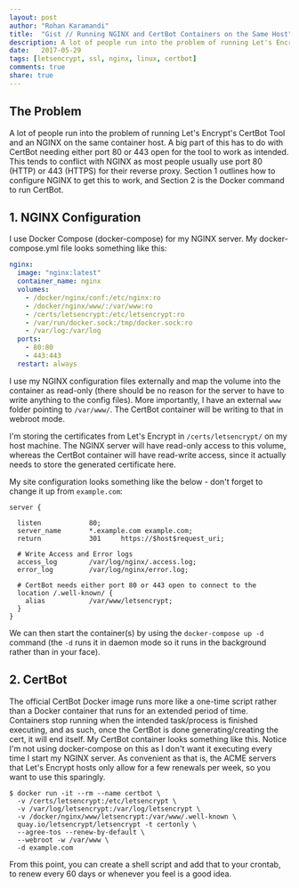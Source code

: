 ```yaml
---
layout: post
author: "Rohan Karamandi"
title:  "Gist // Running NGINX and CertBot Containers on the Same Host"
description: A lot of people run into the problem of running Let's Encrypt's CertBot Tool and an NGINX on the same container host. A big part of this has to do with CertBot needing either port 80 or 443 open for the tool  to work as intended. This tends to conflict with NGINX as most people usually use port 80 (HTTP) or 443 (HTTPS) for their reverse proxy. Section 1 outlines how to configure NGINX to get this to work, and Section 2 is the Docker command to run CertBot.
date:   2017-05-29
tags: [letsencrypt, ssl, nginx, linux, certbot]
comments: true
share: true
---
```


## The Problem

A lot of people run into the problem of running Let's Encrypt's CertBot Tool and an NGINX on the same container host. A big part of this has to do with CertBot needing either port 80 or 443 open for the tool  to work as intended. This tends to conflict with NGINX as most people usually use port 80 (HTTP) or 443 (HTTPS) for their reverse proxy. Section 1 outlines how to configure NGINX to get this to work, and Section 2 is the Docker command to run CertBot.

## 1. NGINX Configuration

I use Docker Compose (docker-compose) for my NGINX server. My docker-compose.yml file looks something like this:

```yaml
nginx:
  image: "nginx:latest"
  container_name: nginx
  volumes:
    - /docker/nginx/conf:/etc/nginx:ro
    - /docker/nginx/www/:/var/www:ro
    - /certs/letsencrypt:/etc/letsencrypt:ro
    - /var/run/docker.sock:/tmp/docker.sock:ro
    - /var/log:/var/log
  ports:
    - 80:80
    - 443:443
  restart: always
```

I use my NGINX configuration files externally and map the volume into the container as read-only (there should be no reason for the server to have to write anything to the config files). More importantly, I have an external `www` folder pointing to `/var/www/`. The CertBot container will be writing to that in webroot mode.

I'm storing the certificates from Let's Encrypt in `/certs/letsencrypt/` on my host machine. The NGINX server will have read-only access to this volume, whereas the CertBot container will have read-write access, since it actually needs to store the generated certificate here.

My site configuration looks something like the below - don't forget to change it up from `example.com`:

```nginx
server {

  listen            80;
  server_name       *.example.com example.com;
  return            301     https://$host$request_uri;

  # Write Access and Error logs
  access_log        /var/log/nginx/.access.log;
  error_log         /var/log/nginx/error.log;

  # CertBot needs either port 80 or 443 open to connect to the
  location /.well-known/ {
    alias           /var/www/letsencrypt;
  }
}
```

We can then start the container(s) by using the `docker-compose up -d` command (the `-d` runs it in daemon mode so it runs in the background rather than in your face).

## 2. CertBot

The official CertBot Docker image runs more like a one-time script rather than a Docker container that runs for an extended period of time. Containers stop running when the intended task/process is finished executing, and as such, once the CertBot is done generating/creating the cert, it will end itself. My CertBot container looks something like this. Notice I'm not using docker-compose on this as I don't want it executing every time I start my NGINX server. As convenient as that is, the ACME servers that Let's Encrypt hosts only allow for a few renewals per week, so you want to use this sparingly.

```shell
$ docker run -it --rm --name certbot \
  -v /certs/letsencrypt:/etc/letsencrypt \
  -v /var/log/letsencrypt:/var/log/letsencrypt \
  -v /docker/nginx/www/letsencrypt:/var/www/.well-known \
  quay.io/letsencrypt/letsencrypt -t certonly \
  --agree-tos --renew-by-default \
  --webroot -w /var/www \
  -d example.com
```

From this point, you can create a shell script and add that to your crontab, to renew every 60 days or whenever you feel is a good idea.
